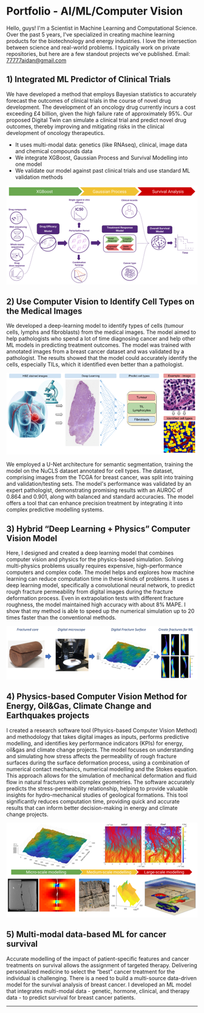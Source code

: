  # Portfolio - AI/ML/Computer Vision 

Hello, guys! I'm a Scientist in Machine Learning and Computational Science. Over the past 5 years, I've specialized in creating machine learning products for the biotechnology and energy industries. I love the intersection between science and real-world problems. I typically work on private repositories, but here are a few standout projects we've published. Email: 77777aidan@gmail.com

## 1) Integrated ML Predictor of Clinical Trials
We have developed a method that employs Bayesian statistics to accurately forecast the outcomes of clinical trials in the course of novel drug development. The development of an oncology drug currently incurs a cost exceeding £4 billion, given the high failure rate of approximately 95%. Our proposed Digital Twin can simulate a clinical trial and predict novel drug outcomes, thereby improving and mitigating risks in the clinical development of oncology therapeutics. 
- It uses multi-modal data: genetics (like RNAseq), clinical, image data and chemical compounds data
- We integrate XGBoost, Gaussian Process and Survival Modelling into one model
- We validate our model against past clinical trials and use standard ML validation methods 

![Predictor_Clinical_Trials](Predictor_Clinical_Trials.png)


## 2) Use Computer Vision to Identify Cell Types on the Medical Images 
We developed a deep-learning model to identify types of cells (tumour cells, lymphs and fibroblasts) from the medical images. The model aimed to help pathologists who spend a lot of time diagnosing cancer and help other ML models in predicting treatment outcomes. The model was trained with annotated images from a breast cancer dataset and was validated by a pathologist. The results showed that the model could accurately identify the cells, especially TILs, which it identified even better than a pathologist. 

![Cell_Type_Identification](Cell_Type_Identification.png)

We employed a U-Net architecture for semantic segmentation, training the model on the NuCLS dataset annotated for cell types. The dataset, comprising images from the TCGA for breast cancer, was split into training and validation/testing sets. The model's performance was validated by an expert pathologist, demonstrating promising results with an AUROC of 0.864 and 0.901, along with balanced and standard accuracies. The model offers a tool that can enhance precision treatment by integrating it into complex predictive modelling systems. 


## 3) Hybrid “Deep Learning + Physics” Computer Vision Model

Here, I designed and created a deep learning model that combines computer vision and physics for the physics-based simulation. Solving multi-physics problems usually requires expensive, high-performance computers and complex code. The model helps and explores how machine learning can reduce computation time in these kinds of problems. It uses a deep learning model, specifically a convolutional neural network, to predict rough fracture permeability from digital images during the fracture deformation process. Even in extrapolation tests with different fracture roughness, the model maintained high accuracy with about 8% MAPE. I show that my method is able to speed up the numerical simulation up to 20 times faster than the conventional methods.

![Deep_Learning_Physics](Deep_Learning_Physics.png)

## 4) Physics-based Computer Vision Method for Energy, Oil&Gas, Climate Change and Earthquakes projects

I created a research software tool (Physics-based Computer Vision Method) and methodology that takes digital images as inputs, performs predictive modelling, and identifies key performance indicators (KPIs) for energy, oil&gas and climate change projects. The model focuses on understanding and simulating how stress affects the permeability of rough fracture surfaces during the surface deformation process, using a combination of numerical contact mechanics, numerical modelling and the Stokes equation. This approach allows for the simulation of mechanical deformation and fluid flow in natural fractures with complex geometries. The software accurately predicts the stress-permeability relationship, helping to provide valuable insights for hydro-mechanical studies of geological formations. This tool significantly reduces computation time, providing quick and accurate results that can inform better decision-making in energy and climate change projects.


![Physics_based_Computer_Vision](Physics_based_Computer_Vision.png)


## 5) Multi-modal data-based ML for cancer survival

Accurate modelling of the impact of patient-specific features and cancer treatments on survival allows the assignment of targeted therapy. Delivering personalized medicine to select the “best” cancer treatment for the individual is challenging. There is a need to build a multi-source data-driven model for the survival analysis of breast cancer. I developed an ML model that integrates multi-modal data - genetic, hormone, clinical, and therapy data - to predict survival for breast cancer patients. 



--------

<!---
ramm777/ramm777 is a ✨ special ✨ repository because its `README.md` (this file) appears on your GitHub profile.
You can click the Preview link to take a look at your changes.
🌱 I’m currently learning more DS to become an expert
--->


